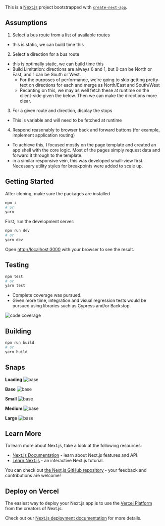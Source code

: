 This is a [Next.js](https://nextjs.org/) project bootstrapped with [`create-next-app`](https://github.com/vercel/next.js/tree/canary/packages/create-next-app).

## Assumptions

1. Select a bus route from a list of available routes

- this is static, we can build time this

2. Select a direction for a bus route

- this is optimally static, we can build time this
- Build Limitation: directions are always 0 and 1, but 0 can be North or East, and 1 can be South or West.
  - For the purposes of performance, we're going to skip getting pretty-text on directions for each and merge as North/East and South/West
  - Recanting on this, we may as well fetch these at runtime on the client-side given the below. Then we can make the directions more clear.

3. For a given route and direction, display the stops
  - This is variable and will need to be fetched at runtime

4. Respond reasonably to browser back and forward buttons (for example, implement application routing)
  - To achieve this, I focused mostly on the page template and created an app shell with the core logic. Most of the pages simply request data and forward it through to the template.
  - in a similar responsive vein, this was developed small-view first. Necessary utility styles for breakpoints were added to scale up.

## Getting Started

After cloning, make sure the packages are installed

```bash
npm i
# or
yarn
```

First, run the development server:

```bash
npm run dev
# or
yarn dev
```

Open [http://localhost:3000](http://localhost:3000) with your browser to see the result.

## Testing

```bash
npm test
# or
yarn test
```

* Complete coverage was pursued.
* Given more time, integration and visual regression tests would be pursued using libraries such as Cypress and/or Backstop.

![code coverage](/docs/code-coverage.png)

## Building

```bash
npm run build
# or
yarn build
```

## Snaps

**Loading**
![base](/docs/loading.png)

**Base**
![base](/docs/base.png)

**Small**
![base](/docs/res-sm.png)

**Medium**
![base](/docs/res-md.png)

**Large**
![base](/docs/res-lg.png)

## Learn More

To learn more about Next.js, take a look at the following resources:

- [Next.js Documentation](https://nextjs.org/docs) - learn about Next.js features and API.
- [Learn Next.js](https://nextjs.org/learn) - an interactive Next.js tutorial.

You can check out [the Next.js GitHub repository](https://github.com/vercel/next.js/) - your feedback and contributions are welcome!

## Deploy on Vercel

The easiest way to deploy your Next.js app is to use the [Vercel Platform](https://vercel.com/new?utm_medium=default-template&filter=next.js&utm_source=create-next-app&utm_campaign=create-next-app-readme) from the creators of Next.js.

Check out our [Next.js deployment documentation](https://nextjs.org/docs/deployment) for more details.
